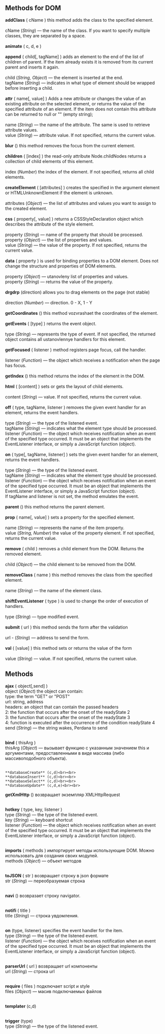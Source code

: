 Methods for DOM
-----------------------------------
**addClass** ( cName ) this method adds the class to the specified element.<br><br>
сName (*String*) — the name of the class. If you want to specify multiple classes, they are separated by a space.<br><br>
**animate** ( c, d, e )<br><br>
**append** ( child[, tagName] ) adds an element to the end of the list of children of parent. If the item already exists it is removed from its current parent and inserts it again.<br><br>
child (*String, Object*) — the element is inserted at the end.<br>
tagName (*String*) — indicates in what type of element should be wrapped before inserting a child.<br><br>
**attr** ( name[, value] ) Adds a new attribute or changes the value of an existing attribute on the selected element, or returns the value of the specified attribute of an element. If the item does not contain this attribute can be returned to null or "" (empty string); <br><br>
name (*String*) — the name of the attribute. The same is used to retrieve attribute values.<br>
value (*String*) — attribute value. If not specified, returns the current value.<br><br>
**blur** () this method removes the focus from the current element.<br><br>
**children** ( [index] ) the read-only attribute Node.childNodes returns a collection of child elements of this element.<br><br>
index (*Number*) the index of the element. If not specified, returns all child elements.<br><br>
**createElement** ( [attributes] ) creates the specified in the argument element or HTMLUnknownElement if the element is unknown.<br><br>
attributes (*Object*) — the list of attributes and values you want to assign to the created element.<br><br>
**css** ( property[, value] ) returns a CSSStyleDeclaration object which describes the attribute of the style element.<br><br>
property (*String*) — name of the property that should be processed.<br>
property (*Object*) — the list of properties and values.<br>
value (*String*) — the value of the property. If not specified, returns the current value.<br><br>
**data** ( property ) is used for binding properties to a DOM element. Does not change the structure and properties of DOM elements.<br><br>
property (*Object*) — utanovleny list of properties and values.<br>
property (*String*) — returns the value of the property.<br><br>
**drgdrp** (direction) allows you to drag elements on the page (not stable)<br><br>
direction (*Number*) — direction. 0 - X, 1 - Y<br><br>
**getCoordinates** () this method vozvrashaet the coordinates of the element.<br><br>
**getEvents** ( [type] ) returns the event object.<br><br>
type (*String*) — represents the type of event. If not specified, the returned object contains all ustanovlennye handlers for this element.<br><br>
**getFocused** ( listener ) method registers page focus, call the handler.<br><br>
listener (*Function*) — the object which receives a notification when the page has focus.<br><br>
**getIndex** () this method returns the index of the element in the DOM.<br><br>
**html** ( [content] ) sets or gets the layout of child elements.<br><br>
content (*String*) — value. If not specified, returns the current value.<br><br>
**off** ( type, tagName, listener ) removes the given event handler for an element, returns the event handlers.<br><br>
type (*String*) — the type of the listened event.<br>
tagName (*String*) — indicates what the element type should be processed.<br>
listener (*Function*) — the object which receives notification when an event of the specified type occurred. It must be an object that implements the EventListener interface, or simply a JavaScript function (object).<br><br>
**on** ( type[, tagName, listener] ) sets the given event handler for an element, returns the event handlers.<br><br>
type (*String*) — the type of the listened event.<br>
tagName (*String*) — indicates what the element type should be processed.<br>
listener (*Function*) — the object which receives notification when an event of the specified type occurred. It must be an object that implements the EventListener interface, or simply a JavaScript function (object).<br>
If tagName and listener is not set, the method emulates the event.<br><br>
**parent** () this method returns the parent element.<br><br>
**prop** ( name[, value] ) sets a property for the specified element.<br><br>
name (*String*) — represents the name of the item property.<br>
value (*String, Number*) the value of the property element. If not specified, returns the current value.<br><br>
**remove** ( child ) removes a child element from the DOM. Returns the removed element.<br><br>
child (*Object*) — the child element to be removed from the DOM.<br><br>
**removeClass** ( name ) this method removes the class from the specified element.<br><br>
name (*String*) — the name of the element class.<br><br>
**shiftEventListener** ( type ) is used to change the order of execution of handlers.<br><br>
type (*String*) — type modified event.<br><br>
**submit** ( url ) this method sends the form after the validation<br><br>
url - (*String*) — address to send the form.<br><br>
**val** ( [value] ) this method sets or returns the value of the form<br><br>
value (*String*) — value. If not specified, returns the current value.



Methods
-----------------------------------
**ajax** ( object[,send] )<br>
object (*Object*) the object can contain:<br>
type: the term "GET" or "POST"<br>
url: string, address<br>
headers: an object that can contain the passed headers<br>
2: the function that occurs after the onset of the readyState 2<br>
3: the function that occurs after the onset of the readyState 3<br>
4: function is executed after the occurrence of the condition readyState 4<br>
send (*String*) — the string wakes, Perdana to send<br><br>

**bind** ( thisArg )<br>
thisArg (*Object*) — вызывает функцию с указанным значением this и аргументами, предоставленными в виде массива (либо массивоподобного объекта).<br><br>

	**databaseCreate** (c,d)<br><br>
	**databaseInsert** (c,d)<br><br>
	**databaseSelect** (c,d)<br><br>
	**databaseUpdate** (c,d,e)<br><br>

**getXmlHttp** () возвращает экземпляр XMLHttpRequest<br><br>

**hotkey** ( type, key, listener )<br>
type (*String*) — the type of the listened event.<br>
key (*String*) — keyboard shortcut<br>
listener (*Function*) — the object which receives notification when an event of the specified type occurred. It must be an object that implements the EventListener interface, or simply a JavaScript function (object).<br><br>

**imports** ( methods ) импортирует методы использующие DOM. Можно использовать для создания своих модулей.<br>
methods (*Object*) — объект методов<br><br>

**toJSON** ( str ) возвращает строку в json формате<br>
str (*String*) — переобразуемая строка<br><br>

**navi** () возвразает строку navigator.<br><br>

**notifi** ( title )<br>
title (*String*) — строка увдомления.<br><br>

**on** (type, listener) specifies the event handler for the item.<br>
type (*String*) — the type of the listened event.<br>
listener (*Function*) — the object which receives notification when an event of the specified type occurred. It must be an object that implements the EventListener interface, or simply a JavaScript function (object).<br><br>

**parserUrl** ( url ) возвращает url компоненты<br>
url (*String*) — строка url<br><br>

**require** ( files ) подключает script и style<br>
files (*Object*) — масив подключаемых файлов<br><br>

**templater** (c,d)<br><br>

**trigger** (type) <br>
type (*String*) — the type of the listened event.
